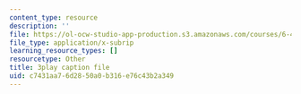 ```yaml
---
content_type: resource
description: ''
file: https://ol-ocw-studio-app-production.s3.amazonaws.com/courses/6-451-principles-of-digital-communication-ii-spring-2005/c7431aa76d2850a0b316e76c43b2a349_YPAbQU7NUZQ.vtt
file_type: application/x-subrip
learning_resource_types: []
resourcetype: Other
title: 3play caption file
uid: c7431aa7-6d28-50a0-b316-e76c43b2a349
---
```

